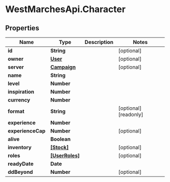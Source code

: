 # WestMarchesApi.Character

## Properties

Name | Type | Description | Notes
------------ | ------------- | ------------- | -------------
**id** | **String** |  | [optional] 
**owner** | [**User**](User.md) |  | [optional] 
**server** | [**Campaign**](Campaign.md) |  | [optional] 
**name** | **String** |  | 
**level** | **Number** |  | 
**inspiration** | **Number** |  | 
**currency** | **Number** |  | 
**format** | **String** |  | [optional] [readonly] 
**experience** | **Number** |  | 
**experienceCap** | **Number** |  | [optional] 
**alive** | **Boolean** |  | 
**inventory** | [**[Stock]**](Stock.md) |  | [optional] 
**roles** | [**[UserRoles]**](UserRoles.md) |  | [optional] 
**readyDate** | **Date** |  | 
**ddBeyond** | **Number** |  | [optional] 


